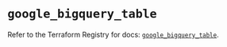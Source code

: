 # `google_bigquery_table`

Refer to the Terraform Registry for docs: [`google_bigquery_table`](https://registry.terraform.io/providers/hashicorp/google-beta/6.18.0/docs/resources/google_bigquery_table).

